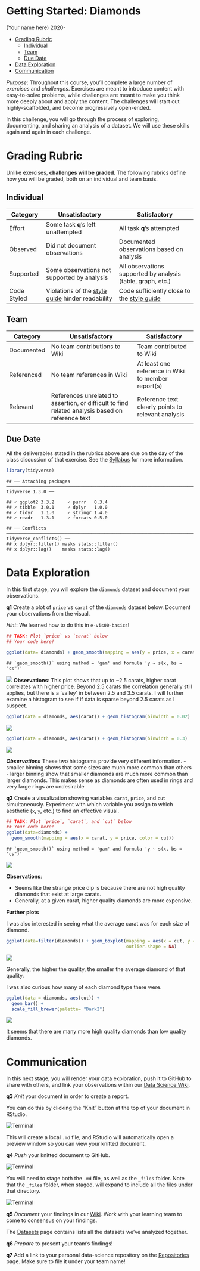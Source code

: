 Getting Started: Diamonds
================
(Your name here)
2020-

  - [Grading Rubric](#grading-rubric)
      - [Individual](#individual)
      - [Team](#team)
      - [Due Date](#due-date)
  - [Data Exploration](#data-exploration)
  - [Communication](#communication)

*Purpose*: Throughout this course, you’ll complete a large number of
*exercises* and *challenges*. Exercises are meant to introduce content
with easy-to-solve problems, while challenges are meant to make you
think more deeply about and apply the content. The challenges will start
out highly-scaffolded, and become progressively open-ended.

In this challenge, you will go through the process of exploring,
documenting, and sharing an analysis of a dataset. We will use these
skills again and again in each challenge.

<!-- include-rubric -->

# Grading Rubric

<!-- -------------------------------------------------- -->

Unlike exercises, **challenges will be graded**. The following rubrics
define how you will be graded, both on an individual and team basis.

## Individual

<!-- ------------------------- -->

| Category    | Unsatisfactory                                                                   | Satisfactory                                                               |
| ----------- | -------------------------------------------------------------------------------- | -------------------------------------------------------------------------- |
| Effort      | Some task **q**’s left unattempted                                               | All task **q**’s attempted                                                 |
| Observed    | Did not document observations                                                    | Documented observations based on analysis                                  |
| Supported   | Some observations not supported by analysis                                      | All observations supported by analysis (table, graph, etc.)                |
| Code Styled | Violations of the [style guide](https://style.tidyverse.org/) hinder readability | Code sufficiently close to the [style guide](https://style.tidyverse.org/) |

## Team

<!-- ------------------------- -->

| Category   | Unsatisfactory                                                                                   | Satisfactory                                       |
| ---------- | ------------------------------------------------------------------------------------------------ | -------------------------------------------------- |
| Documented | No team contributions to Wiki                                                                    | Team contributed to Wiki                           |
| Referenced | No team references in Wiki                                                                       | At least one reference in Wiki to member report(s) |
| Relevant   | References unrelated to assertion, or difficult to find related analysis based on reference text | Reference text clearly points to relevant analysis |

## Due Date

<!-- ------------------------- -->

All the deliverables stated in the rubrics above are due on the day of
the class discussion of that exercise. See the
[Syllabus](https://docs.google.com/document/d/1jJTh2DH8nVJd2eyMMoyNGroReo0BKcJrz1eONi3rPSc/edit?usp=sharing)
for more information.

``` r
library(tidyverse)
```

    ## ── Attaching packages ──────────────────────────────────────────────────────────────────────────────────────────── tidyverse 1.3.0 ──

    ## ✓ ggplot2 3.3.2     ✓ purrr   0.3.4
    ## ✓ tibble  3.0.1     ✓ dplyr   1.0.0
    ## ✓ tidyr   1.1.0     ✓ stringr 1.4.0
    ## ✓ readr   1.3.1     ✓ forcats 0.5.0

    ## ── Conflicts ─────────────────────────────────────────────────────────────────────────────────────────────── tidyverse_conflicts() ──
    ## x dplyr::filter() masks stats::filter()
    ## x dplyr::lag()    masks stats::lag()

# Data Exploration

<!-- -------------------------------------------------- -->

In this first stage, you will explore the `diamonds` dataset and
document your observations.

**q1** Create a plot of `price` vs `carat` of the `diamonds` dataset
below. Document your observations from the visual.

*Hint*: We learned how to do this in `e-vis00-basics`\!

``` r
## TASK: Plot `price` vs `carat` below
## Your code here!

ggplot(data= diamonds) + geom_smooth(mapping = aes(y = price, x = carat))
```

    ## `geom_smooth()` using method = 'gam' and formula 'y ~ s(x, bs = "cs")'

![](c00-diamonds-assignment_files/figure-gfm/q1-task-1.png)<!-- -->
**Observations**: This plot shows that up to \~2.5 carats, higher carat
correlates with higher price. Beyond 2.5 carats the correlation
generally still applies, but there is a ‘valley’ in between 2.5 and 3.5
carats. I will further examine a histogram to see if if data is sparse
beyond 2.5 carats as I suspect.

``` r
ggplot(data = diamonds, aes(carat)) + geom_histogram(binwidth = 0.02)
```

![](c00-diamonds-assignment_files/figure-gfm/unnamed-chunk-1-1.png)<!-- -->

``` r
ggplot(data = diamonds, aes(carat)) + geom_histogram(binwidth = 0.3)
```

![](c00-diamonds-assignment_files/figure-gfm/unnamed-chunk-2-1.png)<!-- -->

***Observations*** These two histograms provide very different
information. - smaller binning shows that some sizes are much more
common than others - larger binning show that smaller diamonds are much
more common than larger diamonds. This makes sense as diamonds are often
used in rings and very large rings are undesirable

**q2** Create a visualization showing variables `carat`, `price`, and
`cut` simultaneously. Experiment with which variable you assign to which
aesthetic (`x`, `y`, etc.) to find an effective visual.

``` r
## TASK: Plot `price`, `carat`, and `cut` below
## Your code here!
ggplot(data=diamonds) + 
  geom_smooth(mapping = aes(x = carat, y = price, color = cut))
```

    ## `geom_smooth()` using method = 'gam' and formula 'y ~ s(x, bs = "cs")'

![](c00-diamonds-assignment_files/figure-gfm/q2-task-1.png)<!-- -->

**Observations**:

  - Seems like the strange price dip is because there are not high
    quality diamonds that exist at large carats.
  - Generally, at a given carat, higher quality diamonds are more
    expensive.

**Further plots**

I was also interested in seeing what the average carat was for each size
of diamond.

``` r
ggplot(data=filter(diamonds)) + geom_boxplot(mapping = aes(x = cut, y = carat),
                                             outlier.shape = NA)
```

![](c00-diamonds-assignment_files/figure-gfm/unnamed-chunk-3-1.png)<!-- -->

Generally, the higher the quality, the smaller the average diamond of
that quality.

I was also curious how many of each diamond type there were.

``` r
ggplot(data = diamonds, aes(cut)) + 
  geom_bar() +
  scale_fill_brewer(palette= "Dark2")
```

![](c00-diamonds-assignment_files/figure-gfm/unnamed-chunk-4-1.png)<!-- -->

It seems that there are many more high quality diamonds than low quality
diamonds.

# Communication

<!-- -------------------------------------------------- -->

In this next stage, you will render your data exploration, push it to
GitHub to share with others, and link your observations within our [Data
Science
Wiki](https://olin-data-science.fandom.com/wiki/Olin_Data_Science_Wiki).

**q3** *Knit* your document in order to create a report.

You can do this by clicking the “Knit” button at the top of your
document in RStudio.

![Terminal](./images/c00-knit.png)

This will create a local `.md` file, and RStudio will automatically open
a preview window so you can view your knitted document.

**q4** *Push* your knitted document to GitHub.

![Terminal](./images/c00-unstaged.png)

You will need to stage both the `.md` file, as well as the `_files`
folder. Note that the `_files` folder, when staged, will expand to
include all the files under that directory.

![Terminal](./images/c00-staged.png)

**q5** *Document* your findings in our
[Wiki](https://olin-data-science.fandom.com/wiki/Olin_Data_Science_Wiki).
Work with your learning team to come to consensus on your findings.

The [Datasets](https://olin-data-science.fandom.com/wiki/Datasets) page
contains lists all the datasets we’ve analyzed together.

**q6** *Prepare* to present your team’s findings\!

**q7** Add a link to your personal data-science repository on the
[Repositories](https://olin-data-science.fandom.com/wiki/Repositories)
page. Make sure to file it under your team name\!
